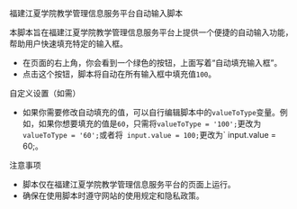 福建江夏学院教学管理信息服务平台自动输入脚本

本脚本旨在福建江夏学院教学管理信息服务平台上提供一个便捷的自动输入功能，帮助用户快速填充特定的输入框。

- 在页面的右上角，你会看到一个绿色的按钮，上面写着“自动填充输入框”。
- 点击这个按钮，脚本将自动在所有输入框中填充值`100`。

自定义设置（如需）
- 如果你需要修改自动填充的值，可以自行编辑脚本中的`valueToType`变量。例如，如果你想要填充的值是`60`，只需将`valueToType = '100';`更改为`valueToType = '60';`或者将` input.value = 100;`更改为` input.value = 60;。

注意事项
- 脚本仅在福建江夏学院教学管理信息服务平台的页面上运行。
- 确保在使用脚本时遵守网站的使用规定和隐私政策。
